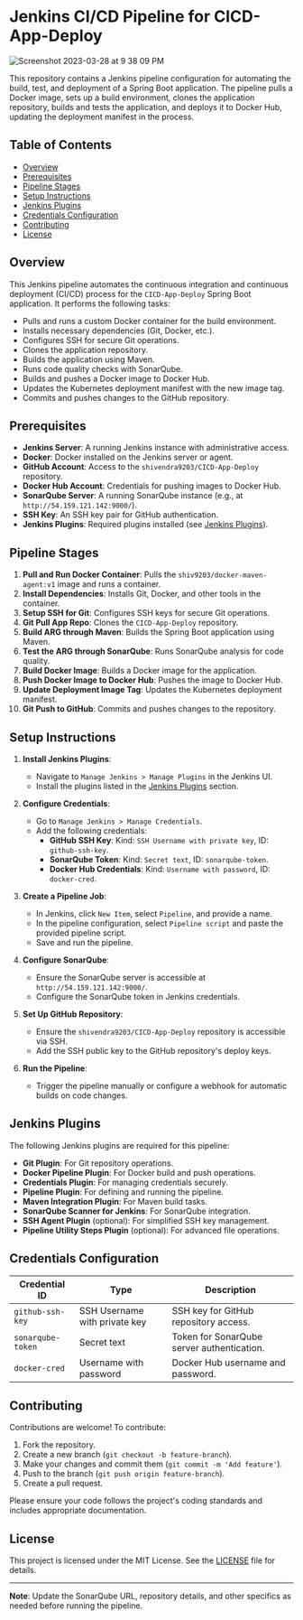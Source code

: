 # Jenkins CI/CD Pipeline for CICD-App-Deploy

![Screenshot 2023-03-28 at 9 38 09 PM](https://user-images.githubusercontent.com/43399466/228301952-abc02ca2-9942-4a67-8293-f76647b6f9d8.png)


This repository contains a Jenkins pipeline configuration for automating the build, test, and deployment of a Spring Boot application. The pipeline pulls a Docker image, sets up a build environment, clones the application repository, builds and tests the application, and deploys it to Docker Hub, updating the deployment manifest in the process.

## Table of Contents
- [Overview](#overview)
- [Prerequisites](#prerequisites)
- [Pipeline Stages](#pipeline-stages)
- [Setup Instructions](#setup-instructions)
- [Jenkins Plugins](#jenkins-plugins)
- [Credentials Configuration](#credentials-configuration)
- [Contributing](#contributing)
- [License](#license)

## Overview
This Jenkins pipeline automates the continuous integration and continuous deployment (CI/CD) process for the `CICD-App-Deploy` Spring Boot application. It performs the following tasks:
- Pulls and runs a custom Docker container for the build environment.
- Installs necessary dependencies (Git, Docker, etc.).
- Configures SSH for secure Git operations.
- Clones the application repository.
- Builds the application using Maven.
- Runs code quality checks with SonarQube.
- Builds and pushes a Docker image to Docker Hub.
- Updates the Kubernetes deployment manifest with the new image tag.
- Commits and pushes changes to the GitHub repository.

## Prerequisites
- **Jenkins Server**: A running Jenkins instance with administrative access.
- **Docker**: Docker installed on the Jenkins server or agent.
- **GitHub Account**: Access to the `shivendra9203/CICD-App-Deploy` repository.
- **Docker Hub Account**: Credentials for pushing images to Docker Hub.
- **SonarQube Server**: A running SonarQube instance (e.g., at `http://54.159.121.142:9000/`).
- **SSH Key**: An SSH key pair for GitHub authentication.
- **Jenkins Plugins**: Required plugins installed (see [Jenkins Plugins](#jenkins-plugins)).

## Pipeline Stages
1. **Pull and Run Docker Container**: Pulls the `shiv9203/docker-maven-agent:v1` image and runs a container.
2. **Install Dependencies**: Installs Git, Docker, and other tools in the container.
3. **Setup SSH for Git**: Configures SSH keys for secure Git operations.
4. **Git Pull App Repo**: Clones the `CICD-App-Deploy` repository.
5. **Build ARG through Maven**: Builds the Spring Boot application using Maven.
6. **Test the ARG through SonarQube**: Runs SonarQube analysis for code quality.
7. **Build Docker Image**: Builds a Docker image for the application.
8. **Push Docker Image to Docker Hub**: Pushes the image to Docker Hub.
9. **Update Deployment Image Tag**: Updates the Kubernetes deployment manifest.
10. **Git Push to GitHub**: Commits and pushes changes to the repository.

## Setup Instructions
1. **Install Jenkins Plugins**:
   - Navigate to `Manage Jenkins > Manage Plugins` in the Jenkins UI.
   - Install the plugins listed in the [Jenkins Plugins](#jenkins-plugins) section.

2. **Configure Credentials**:
   - Go to `Manage Jenkins > Manage Credentials`.
   - Add the following credentials:
     - **GitHub SSH Key**: Kind: `SSH Username with private key`, ID: `github-ssh-key`.
     - **SonarQube Token**: Kind: `Secret text`, ID: `sonarqube-token`.
     - **Docker Hub Credentials**: Kind: `Username with password`, ID: `docker-cred`.

3. **Create a Pipeline Job**:
   - In Jenkins, click `New Item`, select `Pipeline`, and provide a name.
   - In the pipeline configuration, select `Pipeline script` and paste the provided pipeline script.
   - Save and run the pipeline.

4. **Configure SonarQube**:
   - Ensure the SonarQube server is accessible at `http://54.159.121.142:9000/`.
   - Configure the SonarQube token in Jenkins credentials.

5. **Set Up GitHub Repository**:
   - Ensure the `shivendra9203/CICD-App-Deploy` repository is accessible via SSH.
   - Add the SSH public key to the GitHub repository's deploy keys.

6. **Run the Pipeline**:
   - Trigger the pipeline manually or configure a webhook for automatic builds on code changes.

## Jenkins Plugins
The following Jenkins plugins are required for this pipeline:
- **Git Plugin**: For Git repository operations.
- **Docker Pipeline Plugin**: For Docker build and push operations.
- **Credentials Plugin**: For managing credentials securely.
- **Pipeline Plugin**: For defining and running the pipeline.
- **Maven Integration Plugin**: For Maven build tasks.
- **SonarQube Scanner for Jenkins**: For SonarQube integration.
- **SSH Agent Plugin** (optional): For simplified SSH key management.
- **Pipeline Utility Steps Plugin** (optional): For advanced file operations.

## Credentials Configuration
| Credential ID         | Type                     | Description                              |
|-----------------------|--------------------------|------------------------------------------|
| `github-ssh-key`      | SSH Username with private key | SSH key for GitHub repository access.    |
| `sonarqube-token`     | Secret text              | Token for SonarQube server authentication. |
| `docker-cred`         | Username with password   | Docker Hub username and password.        |

## Contributing
Contributions are welcome! To contribute:
1. Fork the repository.
2. Create a new branch (`git checkout -b feature-branch`).
3. Make your changes and commit them (`git commit -m 'Add feature'`).
4. Push to the branch (`git push origin feature-branch`).
5. Create a pull request.

Please ensure your code follows the project's coding standards and includes appropriate documentation.

## License
This project is licensed under the MIT License. See the [LICENSE](LICENSE) file for details.

---

**Note**: Update the SonarQube URL, repository details, and other specifics as needed before running the pipeline.
